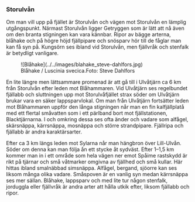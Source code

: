 ### Storulvån

Om man vill upp på fjället är Storulvån och vägen mot Storulvån en lämplig utgångspunkt. Närmast Storulvån ligger Getryggen som är lätt att nå även om den branta stigningen kan vara kännbar. Ripor av bägge arterna, blåhake och på högre höjd fjällpipare och snösparv hör till de fåglar man kan få syn på. Kungsörn ses ibland vid Storulvån, men fjällvråk och stenfalk är betydligt vanligare.

<figure>![Blåhake](../../images/blahake_steve-dahlfors.jpg)<figcaption><span class="description">Blåhake / Luscinia svecica.</span><span class="owner">Foto:&nbsp;Steve&nbsp;Dahlfors</span></figcaption></figure>

En lite längre men lättsammare promenad är att gå till i Ulvåtjärn ca 6 km från Storulvån efter leden mot Blåhammaren. Vid Ulvåtjärn ses regelbundet fjällabb och sluttningen upp mot Storulvåfjället strax söder om Ulvåtjärn brukar vara en säker lappsparvlokal. Om man från Ulvåtjärn fortsätter leden mot Blåhammaren uppför den långa stigningen når man en fin kalfjällplatå med ett flertal småvatten som i ett pärlband bort mot fjällstationen, Blacktjärnarna. I och omkring dessa ses ofta änder och vadare som alfågel, skärsnäppa, kärrsnäppa, mosnäppa och större strandpipare. Fjällripa och fjällabb är andra karaktärsarter.

Efter ca 3 km längs leden mot Sylarna når man hängbron över Lill-Ulvån. Söder om denna kan man följa ån ett stycke åt sydväst. Efter 1–1,5 km kommer man in i ett område som hela vägen ner emot Spåime rastskydd är rikt på tjärnar och små våtmarker omgivna av fjällhed och små kullar. Här hittas ibland smalnäbbad simsnäppa. Alfågel, bergand, sjöorre kan ses liksom många olika vadare. Småspoven är en vanlig syn medan kärrsnäppa ses mer sällan. Blåhake, lappsparv och med lite tur någon stenfalk, jorduggla eller fjällvråk är andra arter att hålla utkik efter, liksom fjällabb och ripor.